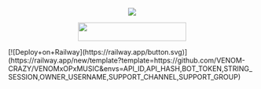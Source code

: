 <p align="center">
  <img src="https://telegra.ph/file/5a180a318e09d49295c8e.jpg">

<p align="center"><a href="https://heroku.com/deploy?template=https://github.com/SuruXmanager/Teddybot-2"> <img src="https://img.shields.io/badge/Deploy%20To%20Heroku-blue?style=for-the-badge&logo=heroku" width="220" height="38.45"/></a></p>
[![Deploy+on+Railway](https://railway.app/button.svg)](https://railway.app/new/template?template=https://github.com/VENOM-CRAZY/VENOMxOPxMUSIC&envs=API_ID,API_HASH,BOT_TOKEN,STRING_SESSION,OWNER_USERNAME,SUPPORT_CHANNEL,SUPPORT_GROUP)
